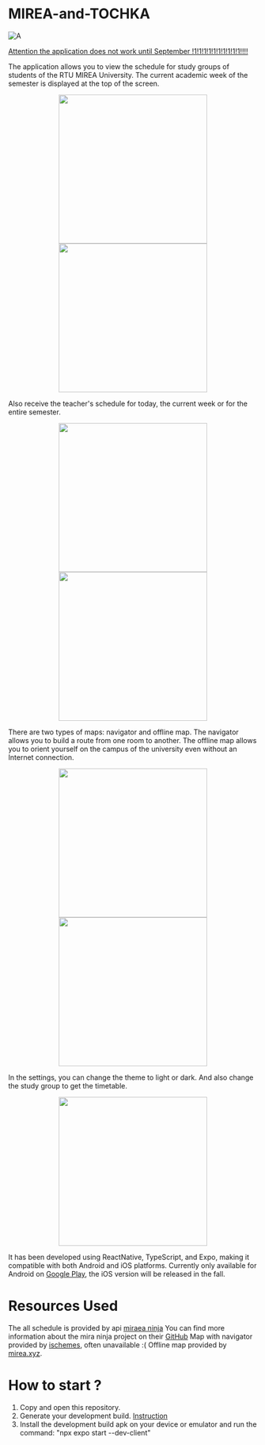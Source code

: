 # MIREA-and-TOCHKA

![A](img/logo.png)

<u>Attention the application does not work until September !1!1!1!1!1!1!1!1!1!1!!!!</u>

The application allows you to view the schedule for study groups of students of the RTU MIREA University. The current academic week of the semester is displayed at the top of the screen.

<p align="center">
  <img src="img/1.png" width="300" />
  <img src="img/2.png" width="300" /> 
</p>

Also receive the teacher's schedule for today, the current week or for the entire semester.

<p align="center">
  <img src="img/3.png" width="300" />
  <img src="img/4.png" width="300" /> 
</p>

There are two types of maps: navigator and offline map. The navigator allows you to build a route from one room to another. The offline map allows you to orient yourself on the campus of the university even without an Internet connection.

<p align="center">
  <img src="img/5.png" width="300" />
  <img src="img/6.png" width="300" /> 
</p>

In the settings, you can change the theme to light or dark. And also change the study group to get the timetable.

<p align="center">
  <img src="img/7.jpg" width="300" />
</p>

It has been developed using ReactNative, TypeScript, and Expo,
making it compatible with both Android and iOS platforms.
Currently only available for Android on [Google Play](https://play.google.com/store/apps/details?id=com.pelixpng.Mirea), the iOS version will be released in the fall.

# Resources Used

The all schedule is provided by api [miraea ninja](https://schedule.mirea.ninja/docs#/default)
You can find more information about the mira ninja project on their [GitHub](https://github.com/mirea-ninja)
Map with navigator provided by [ischemes](https://ischemes.ru/group/rtu-mirea/vern78), often unavailable :(
Offline map provided by [mirea.xyz](https://mirea.xyz/scheme).

# How to start ?

1. Copy and open this repository.
2. Generate your development build. [Instruction](https://docs.expo.dev/develop/development-builds/create-a-build/)
3. Install the development build apk on your device or emulator and run the command: "npx expo start --dev-client"
